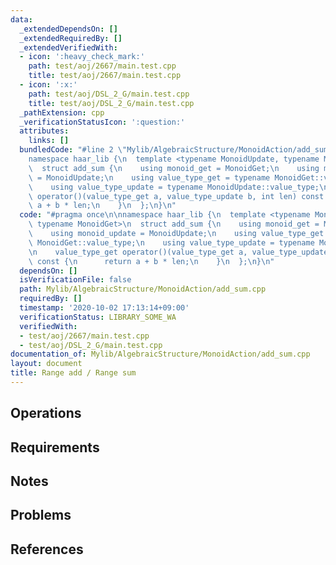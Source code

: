 ```yaml
---
data:
  _extendedDependsOn: []
  _extendedRequiredBy: []
  _extendedVerifiedWith:
  - icon: ':heavy_check_mark:'
    path: test/aoj/2667/main.test.cpp
    title: test/aoj/2667/main.test.cpp
  - icon: ':x:'
    path: test/aoj/DSL_2_G/main.test.cpp
    title: test/aoj/DSL_2_G/main.test.cpp
  _pathExtension: cpp
  _verificationStatusIcon: ':question:'
  attributes:
    links: []
  bundledCode: "#line 2 \"Mylib/AlgebraicStructure/MonoidAction/add_sum.cpp\"\n\n\
    namespace haar_lib {\n  template <typename MonoidUpdate, typename MonoidGet>\n\
    \  struct add_sum {\n    using monoid_get = MonoidGet;\n    using monoid_update\
    \ = MonoidUpdate;\n    using value_type_get = typename MonoidGet::value_type;\n\
    \    using value_type_update = typename MonoidUpdate::value_type;\n\n    value_type_get\
    \ operator()(value_type_get a, value_type_update b, int len) const {\n      return\
    \ a + b * len;\n    }\n  };\n}\n"
  code: "#pragma once\n\nnamespace haar_lib {\n  template <typename MonoidUpdate,\
    \ typename MonoidGet>\n  struct add_sum {\n    using monoid_get = MonoidGet;\n\
    \    using monoid_update = MonoidUpdate;\n    using value_type_get = typename\
    \ MonoidGet::value_type;\n    using value_type_update = typename MonoidUpdate::value_type;\n\
    \n    value_type_get operator()(value_type_get a, value_type_update b, int len)\
    \ const {\n      return a + b * len;\n    }\n  };\n}\n"
  dependsOn: []
  isVerificationFile: false
  path: Mylib/AlgebraicStructure/MonoidAction/add_sum.cpp
  requiredBy: []
  timestamp: '2020-10-02 17:13:14+09:00'
  verificationStatus: LIBRARY_SOME_WA
  verifiedWith:
  - test/aoj/2667/main.test.cpp
  - test/aoj/DSL_2_G/main.test.cpp
documentation_of: Mylib/AlgebraicStructure/MonoidAction/add_sum.cpp
layout: document
title: Range add / Range sum
---
```


## Operations

## Requirements

## Notes

## Problems

## References
